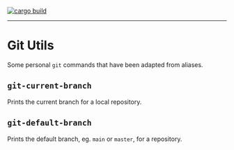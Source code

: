 [![cargo build](https://github.com/geoffjay/git-utils/actions/workflows/build.yml/badge.svg)](https://github.com/geoffjay/git-utils/actions/workflows/build.yml)

---

# Git Utils

Some personal `git` commands that have been adapted from aliases.

## `git-current-branch`

Prints the current branch for a local repository.

## `git-default-branch`

Prints the default branch, eg. `main` or `master`, for a repository.
